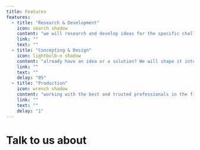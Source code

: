 ```yaml
---
title: Features
features:
  - title: "Research & Development"
    icon: search shadow
    content: "we will research and develop ideas for the specific challenge you face"
    link: ""
    text: ""  
  - title: "Concepting & Design"
    icon: lightbulb-o shadow
    content: "already have an idea or a solution? We will shape it into a consistent concept designed according to your needs"
    link: ""
    text: ""
    delay: "05"   
  - title: "Production"
    icon: wrench shadow
    content: "working with the best and trusted professionals in the field we will oversee the production of a designed product"
    link: ""
    text: ""
    delay: "1"
---
```


# Talk to us about
